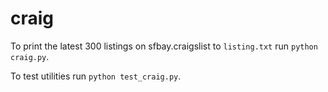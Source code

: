 # craig
To print the latest 300 listings on sfbay.craigslist to `listing.txt` run `python craig.py`.

To test utilities run `python test_craig.py`.
